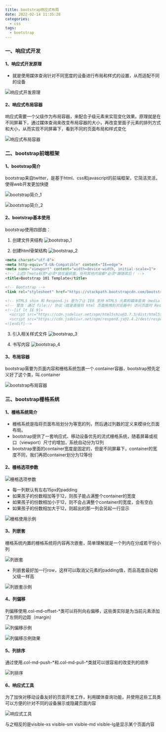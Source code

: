 ```yaml
---
title: bootstrap响应式布局
date: 2022-02-14 11:35:28
categories:
  - css
tags:
  - bootstrap
---
```


### 一、响应式开发

#### 1、响应式开发原理

* 就是使用媒体查询针对不同宽度的设备进行布局和样式的设置，从而适配不同的设备

![响应式开发原理](https://gitee.com/huqian025/my-images/raw/master/css/bootstrap响应式布局/响应式开发原理.png)

#### 2、响应式布局容器

响应式需要一个父级作为布局容器，来配合子级元素来实现变化效果。原理就是在不同屏幕下，通过媒体查询来改变布局容器的大小，再改变里面子元素的排列方式和大小，从而实现不同屏幕下，看到不同的页面布局和样式变化

![响应式布局容器](https://gitee.com/huqian025/my-images/raw/master/css/bootstrap响应式布局/响应式布局容器.png)

### 二、bootstrap前端框架

#### 1、bootstrap简介

bootstrap来自twitter，是基于html、css和javascript的前端框架，它简洁灵活，使得web开发更加快捷

![bootstrap简介_1](https://gitee.com/huqian025/my-images/raw/master/css/bootstrap响应式布局/bootstrap简介_1.png)

![bootstrap简介_2](https://gitee.com/huqian025/my-images/raw/master/css/bootstrap响应式布局/bootstrap简介_2.png)

#### 2、bootstrap基本使用

bootstrap使用四部曲：

1. 创建文件夹结构
   ![bootstrap_1](https://gitee.com/huqian025/my-images/raw/master/css/bootstrap响应式布局/bootstrap_1.png)

2. 创建html骨架结构
   ![bootstrap_2](https://gitee.com/huqian025/my-images/raw/master/css/bootstrap响应式布局/bootstrap_2.png)

```html
<meta charset="utf-8">
<meta http-equiv="X-UA-Compatible" content="IE=edge">
<meta name="viewport" content="width=device-width, initial-scale=1">
<!-- 上述3个meta标签*必须*放在最前面，任何其他内容都*必须*跟随其后！ -->
<title>Bootstrap 101 Template</title>

<!-- Bootstrap -->
<link rel="stylesheet" href="https://stackpath.bootstrapcdn.com/bootstrap/3.4.1/css/bootstrap.min.css" integrity="sha384-HSMxcRTRxnN+Bdg0JdbxYKrThecOKuH5zCYotlSAcp1+c8xmyTe9GYg1l9a69psu" crossorigin="anonymous">

<!-- HTML5 shim 和 Respond.js 是为了让 IE8 支持 HTML5 元素和媒体查询（media queries）功能 -->
<!-- 警告：通过 file:// 协议（就是直接将 html 页面拖拽到浏览器中）访问页面时 Respond.js 不起作用 -->
<!--[if lt IE 9]>
  <script src="https://cdn.jsdelivr.net/npm/html5shiv@3.7.3/dist/html5shiv.min.js"></script>
  <script src="https://cdn.jsdelivr.net/npm/respond.js@1.4.2/dest/respond.min.js"></script>
<![endif]-->
```

3. 引入相关样式文件
   ![bootstrap_3](https://gitee.com/huqian025/my-images/raw/master/css/bootstrap响应式布局/bootstrap_3.png)

4. 书写内容
   ![bootstrap_4](https://gitee.com/huqian025/my-images/raw/master/css/bootstrap响应式布局/bootstrap_4.png)

#### 3、布局容器

bootstrap需要为页面内容和栅格系统包裹一个.container容器，bootstrap预先定义好了这个类，叫.container

![bootstrap布局容器](https://gitee.com/huqian025/my-images/raw/master/css/bootstrap响应式布局/bootstrap布局容器.png)

### 三、bootstrap栅格系统

#### 1、栅格系统简介

* 栅格系统是指将页面布局划分为等宽的列，然后通过列数的定义来模块化页面布局。
* bootstrap提供了一套响应式、移动设备优先的流式栅格系统，随着屏幕或视口（viewport）尺寸的增加，系统自动分为12列
* bootstrap里面的container宽度是固定的，但是不同屏幕下，container的宽度不同，我们再把container划分为12等份

#### 2、栅格选项参数

![栅格选项参数](https://gitee.com/huqian025/my-images/raw/master/css/bootstrap响应式布局/栅格选项参数.png)

* 每一列默认有左右15px的padding
* 如果孩子的份数相加等于12，则孩子能占满整个container的宽度
* 如果孩子的份数相加小于12，则不会占满整个container的宽度，会有空白
* 如果孩子的份数相加大于12，则超出的那一列会另起一行显示

![栅格使用示例](https://gitee.com/huqian025/my-images/raw/master/css/bootstrap响应式布局/栅格使用示例.png)

#### 3、列嵌套

栅格系统内置的栅格系统将内容再次嵌套，简单理解就是一个列内在分成若干份小列

![列嵌套](https://gitee.com/huqian025/my-images/raw/master/css/bootstrap响应式布局/列嵌套.png)

* 列嵌套最好加一行row，这样可以取消父元素的padding值，而且高度自动和父级一样高

![列嵌套示例](https://gitee.com/huqian025/my-images/raw/master/css/bootstrap响应式布局/列嵌套示例.png)

#### 4、列偏移

列偏移使用.col-md-offset-\*类可以将列向右偏移，这些类实际是为当前元素添加了左侧的边距（margin）

![列偏移示例](https://gitee.com/huqian025/my-images/raw/master/css/bootstrap响应式布局/列偏移示例.png)

![列偏移示例效果](https://gitee.com/huqian025/my-images/raw/master/css/bootstrap响应式布局/列偏移示例效果.png)

#### 5、列排序

通过使用.col-md-push-\*和.col-md-pull-\*类就可以很容易的改变列的顺序

![列排序](https://gitee.com/huqian025/my-images/raw/master/css/bootstrap响应式布局/列排序.png)

#### 6、响应式工具

为了加快对移动设备友好的页面开发工作，利用媒体查询功能，并使用这些工具类可以方便的针对不同的设备展示或隐藏页面内容

![响应式工具](https://gitee.com/huqian025/my-images/raw/master/css/bootstrap响应式布局/响应式工具.png)

与之相反的是visible-xs visible-sm visible-md visible-lg是显示某个页面内容
